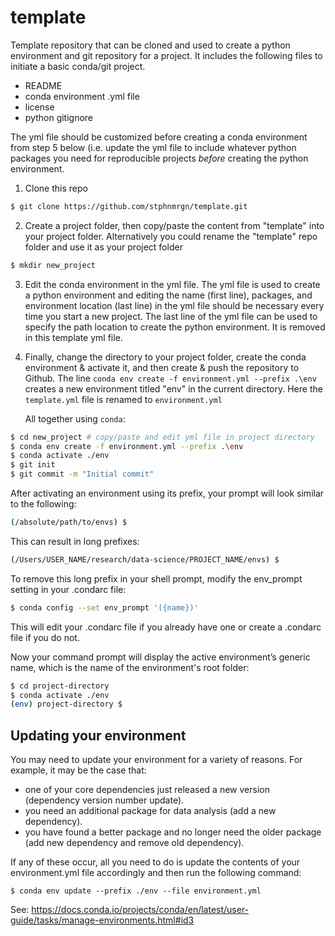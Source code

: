 # template
Template repository that can be cloned and used to create a python environment and git repository for a project. It includes the following files to initiate a basic conda/git project.

- README
- conda environment .yml file
- license
- python gitignore

The yml file should be customized before creating a conda environment from step 5 below (i.e. update the yml file to include whatever python packages you need for reproducible projects *before* creating the python environment.

1. Clone this repo

```bash
$ git clone https://github.com/stphnmrgn/template.git
```

2. Create a project folder, then copy/paste the content from "template" into your project folder. Alternatively you could rename the "template" repo folder and use it as your project folder

```bash
$ mkdir new_project
```

3. Edit the conda environment in the yml file. The yml file is used to create a python environment and editing the name (first line), packages, and environment location (last line) in the yml file should be necessary every time you start a new project. The last line of the yml file can be used to specify the path location to create the python environment. It is removed in this template yml file.
   
4. Finally, change the directory to your project folder, create the conda environment & activate it, and then create & push the repository to Github. The line `conda env create -f environment.yml --prefix .\env` creates a new environment titled "env" in the current directory. Here the `template.yml` file is renamed to `environment.yml`
    
    All together using `conda`:

```bash    
$ cd new_project # copy/paste and edit yml file in project directory
$ conda env create -f environment.yml --prefix .\env
$ conda activate ./env
$ git init
$ git commit -m "Initial commit"
```

After activating an environment using its prefix, your prompt will look similar to the following:

```bash
(/absolute/path/to/envs) $
```

This can result in long prefixes:

```bash
(/Users/USER_NAME/research/data-science/PROJECT_NAME/envs) $
```

To remove this long prefix in your shell prompt, modify the env_prompt setting in your .condarc file:

```bash
$ conda config --set env_prompt '({name})'
```

This will edit your .condarc file if you already have one or create a .condarc file if you do not.

Now your command prompt will display the active environment’s generic name, which is the name of the environment's root folder:

```bash
$ cd project-directory
$ conda activate ./env
(env) project-directory $
```

## Updating your environment
You may need to update your environment for a variety of reasons. For example, it may be the case that:

* one of your core dependencies just released a new version (dependency version number update).
* you need an additional package for data analysis (add a new dependency).
* you have found a better package and no longer need the older package (add new dependency and remove old dependency).

If any of these occur, all you need to do is update the contents of your environment.yml file accordingly and then run the following command:

    $ conda env update --prefix ./env --file environment.yml
See: https://docs.conda.io/projects/conda/en/latest/user-guide/tasks/manage-environments.html#id3
